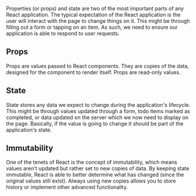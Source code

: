 Properties (or props) and state are two of the most important parts of any React application. The typical expectation of the React application is the user will interact with the page to change things on it. This might be through filling out a form or tapping on an item. As such, we need to ensure our application is able to respond to user requests.

## Props

Props are values passed to React components. They are copies of the data, designed for the component to render itself. Props are read-only values.

## State

State stores any data we expect to change during the application's lifecycle. This might be through values updated through a form, todo items marked as completed, or data updated on the server which we now need to display on the page. Basically, if the value is going to change it should be part of the application's state.

## Immutability

One of the tenets of React is the concept of immutability, which means values aren't updated but rather set to new copies of data. By keeping state immutable, React is able to better determine what has changed (since the original values still exist). Always using new copies allows you to store history or implement other advanced functionality.
